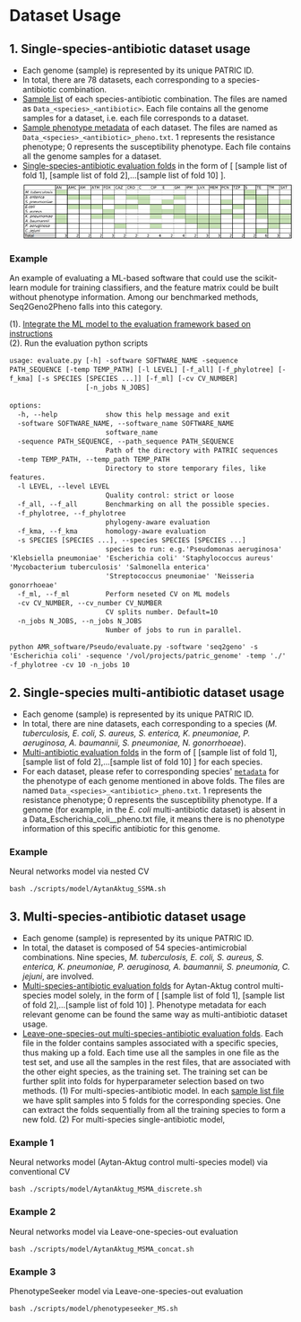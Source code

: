 # Dataset Usage



## 1. Single-species-antibiotic dataset usage
- Each genome (sample) is represented by its unique PATRIC ID.
- In total, there are 78 datasets, each corresponding to a species-antibiotic combination.
- <a href="https://github.com/hzi-bifo/AMR_benchmarking/tree/main/data/PATRIC/meta/loose_by_species">Sample list</a> of each species-antibiotic combination. The files are named as `Data_<species>_<antibiotic>`. Each file contains all the genome samples for a dataset, i.e. each file corresponds to a dataset.
- <a href="https://github.com/hzi-bifo/AMR_benchmarking/tree/main/data/PATRIC/meta/loose_by_species">Sample phenotype metadata</a> of each dataset. The files are named as `Data_<species>_<antibiotic>_pheno.txt`. 1 represents the resistance phenotype; 0 represents the susceptibility phenotype. Each file contains all the genome samples for a dataset.
- <a href="https://github.com/hzi-bifo/AMR_benchmarking/tree/main/data/PATRIC/cv_folds/loose/single_S_A_folds">Single-species-antibiotic evaluation folds</a> in the form of [ [sample list of fold 1], [sample list of fold 2],...[sample list of fold 10] ].
![alt text](./doc/MSMA.png)


### Example
An example of evaluating a ML-based software that could use the scikit-learn module for training classifiers, and the feature matrix could be built without phenotype information. Among our benchmarked methods, Seq2Geno2Pheno falls into this category.

(1). <a href="https://github.com/hzi-bifo/AMR_benchmarking/blob/main/AMR_software/Pseudo/benchmarking.py"> Integrate the ML model to the evaluation framework based on instructions </a>  
(2). Run the evaluation python scripts

```
usage: evaluate.py [-h] -software SOFTWARE_NAME -sequence PATH_SEQUENCE [-temp TEMP_PATH] [-l LEVEL] [-f_all] [-f_phylotree] [-f_kma] [-s SPECIES [SPECIES ...]] [-f_ml] [-cv CV_NUMBER]
                   [-n_jobs N_JOBS]

options:
  -h, --help            show this help message and exit
  -software SOFTWARE_NAME, --software_name SOFTWARE_NAME
                        software_name
  -sequence PATH_SEQUENCE, --path_sequence PATH_SEQUENCE
                        Path of the directory with PATRIC sequences
  -temp TEMP_PATH, --temp_path TEMP_PATH
                        Directory to store temporary files, like features.
  -l LEVEL, --level LEVEL
                        Quality control: strict or loose
  -f_all, --f_all       Benchmarking on all the possible species.
  -f_phylotree, --f_phylotree
                        phylogeny-aware evaluation
  -f_kma, --f_kma       homology-aware evaluation
  -s SPECIES [SPECIES ...], --species SPECIES [SPECIES ...]
                        species to run: e.g.'Pseudomonas aeruginosa' 'Klebsiella pneumoniae' 'Escherichia coli' 'Staphylococcus aureus' 'Mycobacterium tuberculosis' 'Salmonella enterica'
                        'Streptococcus pneumoniae' 'Neisseria gonorrhoeae'
  -f_ml, --f_ml         Perform neseted CV on ML models
  -cv CV_NUMBER, --cv_number CV_NUMBER
                        CV splits number. Default=10
  -n_jobs N_JOBS, --n_jobs N_JOBS
                        Number of jobs to run in parallel.

```
```
python AMR_software/Pseudo/evaluate.py -software 'seq2geno' -s 'Escherichia coli' -sequence '/vol/projects/patric_genome' -temp './' -f_phylotree -cv 10 -n_jobs 10
```

## 2. Single-species multi-antibiotic dataset usage
 - Each genome (sample) is represented by its unique PATRIC ID.
 - In total, there are nine datasets, each corresponding to a species (<em>M. tuberculosis, E. coli, S. aureus, S. enterica, K. pneumoniae, P. aeruginosa, A. baumannii, S. pneumoniae, N. gonorrhoeae</em>).
 - <a href="https://github.com/hzi-bifo/AMR_benchmarking/tree/main/data/PATRIC/cv_folds/loose/single_S_multi_A_folds">Multi-antibiotic evaluation folds</a> in the form of [ [sample list of fold 1], [sample list of fold 2],...[sample list of fold 10] ] for each species.
 - For each dataset, please refer to corresponding species' <a href="https://github.com/hzi-bifo/AMR_benchmarking/tree/main/data/PATRIC/meta/loose_by_species">`metadata`</a> for the phenotype of each genome mentioned in above folds. The files are named `Data_<species>_<antibiotic>_pheno.txt`. 1 represents the resistance phenotype; 0 represents the susceptibility phenotype. If a genome (for example, in the <em>E. coli</em> multi-antibiotic dataset) is absent in a Data_Escherichia_coli_<antibiotic>_pheno.txt file, it means there is no phenotype information of this specific antibiotic for this genome.

### Example 
Neural networks model via nested CV 
```
bash ./scripts/model/AytanAktug_SSMA.sh
```


## 3. Multi-species-antibiotic dataset usage
 - Each genome (sample) is represented by its unique PATRIC ID.
 - In total, the dataset is composed of 54 species-antimicrobial combinations. Nine species, <em>M. tuberculosis, E. coli, S. aureus, S. enterica, K. pneumoniae, P. aeruginosa, A. baumannii, S. pneumonia, C. jejuni</em>, are involved.
 - <a href="https://github.com/hzi-bifo/AMR_benchmarking/tree/main/data/PATRIC/cv_folds/loose/multi_S_folds">Multi-species-antibiotic evaluation folds</a> for Aytan-Aktug control multi-species model solely, in the form of [ [sample list of fold 1], [sample list of fold 2],...[sample list of fold 10] ]. Phenotype metadata for each relevant genome can be found the same way as multi-antibiotic dataset usage.
 - <a href="https://github.com/hzi-bifo/AMR_benchmarking/tree/main/data/PATRIC/cv_folds/loose/multi_S_LOO_folds"> Leave-one-species-out multi-species-antibiotic evaluation folds</a>. Each file in the folder contains samples associated with a specific species, thus making up a fold. Each time use all the samples in one file as the test set, and use all the samples in the rest files, that are associated with the other eight species, as the training set. The training set can be further split into folds for hyperparameter selection based on two methods. (1) For multi-species-antibiotic model. In each <a href="https://github.com/hzi-bifo/AMR_benchmarking/tree/main/data/PATRIC/cv_folds/loose/multi_S_LOO_folds"> sample list file</a> we have split samples into 5 folds for the corresponding species. One can extract the folds sequentially from all the training species to form a new fold. (2) For multi-species single-antibiotic model, 



### Example 1
Neural networks model (Aytan-Aktug control multi-species model) via conventional CV 
```
bash ./scripts/model/AytanAktug_MSMA_discrete.sh
```
### Example 2
Neural networks model via Leave-one-species-out evaluation
```
bash ./scripts/model/AytanAktug_MSMA_concat.sh
```
### Example 3
PhenotypeSeeker model via Leave-one-species-out evaluation
```
bash ./scripts/model/phenotypeseeker_MS.sh
```
